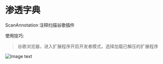 # 渗透字典
ScanAnnotation 注释扫描谷歌插件

使用技巧:
>谷歌浏览器，进入扩展程序开启开发者模式，选择加载已解压的扩展程序

![Image text](https://github.com/7dog7/bottleneckOsmosis/blob/master/ScanAnnotation/png.png)


